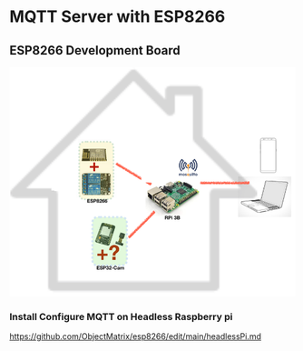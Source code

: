 # MQTT Server with ESP8266
## ESP8266 Development Board
![AWS IoT](images/home.png)

### Install Configure MQTT on Headless Raspberry pi
https://github.com/ObjectMatrix/esp8266/edit/main/headlessPi.md
